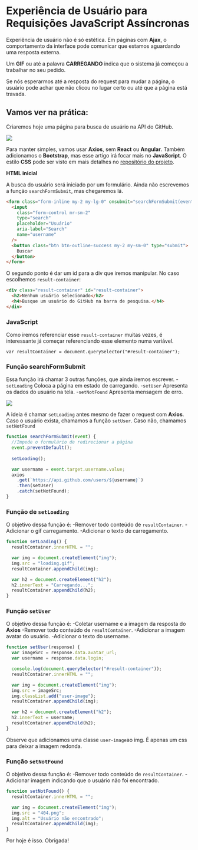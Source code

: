 
# Experiência de Usuário para Requisições JavaScript Assíncronas


Experiência de usuário não é só estética. Em páginas com **Ajax**, o comportamento da interface pode comunicar que estamos aguardando uma resposta externa.

Um **GIF** ou até a palavra **CARREGANDO** indica que o sistema já começou a trabalhar no seu pedido.

Se nós esperarmos até a resposta do request para mudar a página, o usuário pode achar que não clicou no lugar certo ou até que a página está travada.

## Vamos ver na prática:

Criaremos hoje uma página para busca de usuário na API do GitHub.

![](https://miro.medium.com/max/294/1*mrm2XAvrx0tYivKycyAP9w.gif)

Para manter simples, vamos usar **Axios**, sem **React** ou **Angular**. Também adicionamos o **Bootstrap**, mas esse artigo irá focar mais no **JavaScript**. O estilo **CSS** pode ser visto em mais detalhes no [repositório do projeto](https://github.com/camillarussell/ux-ajax).

**HTML inicial**

A busca do usuário será iniciado por um formulário. Ainda não escrevemos a função `searchFormSubmit`, mas chegaremos lá.

```html
<form class="form-inline my-2 my-lg-0" onsubmit="searchFormSubmit(event)">
  <input
    class="form-control mr-sm-2"
    type="search"
    placeholder="Usuário"
    aria-label="Search"
    name="username"
  />
  <button class="btn btn-outline-success my-2 my-sm-0" type="submit">
    Buscar
  </button>
</form>

```

O segundo ponto é dar um id para a div que iremos manipular. No caso escolhemos `result-container`:

```html
<div class="result-container" id="result-container">
  <h2>Nenhum usuário selecionado</h2>
  <h4>Busque um usuário do GitHub na barra de pesquisa.</h4>
</div>

```

### **JavaScript**

Como iremos referenciar esse `result-container` muitas vezes, é interessante já começar referenciando esse elemento numa variável.

`var resultContainer = document.querySelector("#result-container");`

### Função searchFormSubmit

Essa função irá chamar 3 outras funções, que ainda iremos escrever.
-`setLoading` Coloca a página em estado de carregando.
-`setUser` Apresenta os dados do usuário na tela.
-`setNotFound` Apresenta mensagem de erro.

![](https://miro.medium.com/max/700/1*T7H39bKFZ6G2hOjlD4uwjg.png)

A ideia é chamar `setLoading` antes mesmo de fazer o request com **Axios**.
Caso o usuário exista, chamamos a função `setUser`.
Caso não, chamamos `setNotFound`

```javascript
function searchFormSubmit(event) {
  //Impede o formulário de redirecionar a página
  event.preventDefault();
  
  setLoading();

  var username = event.target.username.value;
  axios
    .get(`https://api.github.com/users/${username}`)
    .then(setUser)
    .catch(setNotFound);
}
```

### Função de `setLoading`

O objetivo dessa função é:
-Remover todo conteúdo de `resultContainer`.
-Adicionar o gif carregamento.
-Adicionar o texto de carregamento.

```javascript
function setLoading() {
  resultContainer.innerHTML = "";

  var img = document.createElement("img");
  img.src = "loading.gif";
  resultContainer.appendChild(img);

  var h2 = document.createElement("h2");
  h2.innerText = "Carregando...";
  resultContainer.appendChild(h2);
}
```

### Função `setUser`

O objetivo dessa função é:
-Coletar username e a imagem da resposta do **Axios**
-Remover todo conteúdo de `resultContainer`.
-Adicionar a imagem avatar do usuário.
-Adicionar o texto do username.

```javascript
function setUser(response) {
  var imageSrc = response.data.avatar_url;
  var username = response.data.login;

  console.log(document.querySelector("#result-container"));
  resultContainer.innerHTML = "";

  var img = document.createElement("img");
  img.src = imageSrc;
  img.classList.add("user-image");
  resultContainer.appendChild(img);

  var h2 = document.createElement("h2");
  h2.innerText = username;
  resultContainer.appendChild(h2);
}
```

Observe que adicionamos uma classe `user-image`ao img. É apenas um css para deixar a imagem redonda.

### Função `setNotFound`

O objetivo dessa função é:
-Remover todo conteúdo de `resultContainer`.
-Adicionar imagem indicando que o usuário não foi encontrado.

```javascript
function setNotFound() {
  resultContainer.innerHTML = "";

  var img = document.createElement("img");
  img.src = "404.png";
  img.alt = "Usuário não encontrado";
  resultContainer.appendChild(img);
}
```

Por hoje é isso. Obrigada!

